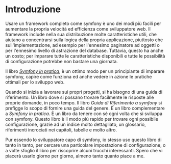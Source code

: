 Introduzione
============

Usare un framework completo come symfony è uno dei modi più facili
per aumentare la propria velocità ed efficienza come sviluppatore web.
Il framework include nella sua distribuzione molte caratteristiche utili,
che aiutano a concentrarsi sulla logica della propria applicazione,
piuttosto che sull'implementazione, ad esempio per l'ennesimo paginatore
ad oggetti o per l'ennesimo livello di astrazione del database. Tuttavia,
questo ha anche un costo; per imparare tutte le caratteristiche disponibili
e tutte le possibilità di configurazione potrebbe non bastare una giornata.

Il libro [*Symfony in pratica*](http://www.symfony-project.org/jobeet/1_4/Doctrine/it/),
è un ottimo modo per un principiante di imparare symfony, capire come funziona ed anche
vedere in azione le pratiche ottimali per lo sviluppo web.

Quando si inizia a lavorare sui propri progetti, si ha bisogno di una guida
di riferimento. Un libro dove si possano trovare facilmente le risposte
alle proprie domande, in poco tempo. Il libro *Guida di Riferimento a symfony*
si prefigge lo scopo di fornire una guida del genere. È un libro
complementare a *Symfony in pratica*. È un libro da tenere con sé ogni
volta che si sviluppa con symfony. Questo libro è il modo più rapido per
trovare ogni possibile configurazione, grazie ad un indice molto dettagliato,
un glossario, riferimenti incrociati nei capitoli, tabelle e molto altro.

Pur essendo lo sviluppatore capo di symfony, io stesso uso questo libro di
tanto in tanto, per cercare una particolare impostazione di configurazione,
o a volte sfoglio il libro per riscoprire alcuni trucchi interessanti. Spero
che vi piacerà usarlo giorno per giorno, almeno tanto quanto piace a me.
